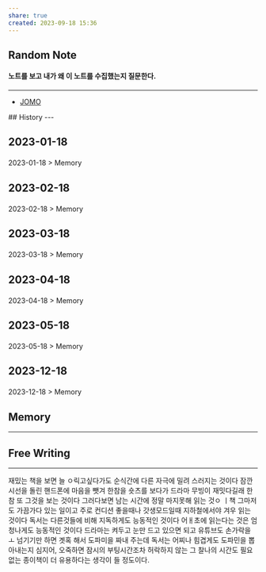 ```yaml
---
share: true
created: 2023-09-18 15:36
---
```


## Random Note
#### 노트를 보고 내가 왜 이 노트를 수집했는지 질문한다.
---
<p><span><ul>
<li><a data-tooltip-position="top" aria-label="Infinity Drawer/JOMO.md" data-href="Infinity Drawer/JOMO.md" href="Infinity Drawer/JOMO.md" class="internal-link" target="_blank" rel="noopener">JOMO</a></li>
</ul></span></p>
## History
---
<h2><span><p>2023-01-18</p></span></h2><p><span><p><span alt="2023-01-18 > Memory" src="2023-01-18#Memory" class="internal-embed">2023-01-18 &gt; Memory</span></p></span></p><h2><span><p>2023-02-18</p></span></h2><p><span><p><span alt="2023-02-18 > Memory" src="2023-02-18#Memory" class="internal-embed">2023-02-18 &gt; Memory</span></p></span></p><h2><span><p>2023-03-18</p></span></h2><p><span><p><span alt="2023-03-18 > Memory" src="2023-03-18#Memory" class="internal-embed">2023-03-18 &gt; Memory</span></p></span></p><h2><span><p>2023-04-18</p></span></h2><p><span><p><span alt="2023-04-18 > Memory" src="2023-04-18#Memory" class="internal-embed">2023-04-18 &gt; Memory</span></p></span></p><h2><span><p>2023-05-18</p></span></h2><p><span><p><span alt="2023-05-18 > Memory" src="2023-05-18#Memory" class="internal-embed">2023-05-18 &gt; Memory</span></p></span></p><h2><span><p>2023-12-18</p></span></h2><p><span><p><span alt="2023-12-18 > Memory" src="2023-12-18#Memory" class="internal-embed">2023-12-18 &gt; Memory</span></p></span></p>


## Memory
---




## Free Writing
---
재밌는 책을 보면 늘 ㅇ릭고싶다가도 
순식간에 다른 자극에 밀려 스러지는 것이다
잠깐 시선을 돌린 핸드폰에 마음을 뺏겨 한참을 숏츠를 보다가
드라마 무빙이 재밋다길래 한참 또 그것을 보는 것이다
그러다보면 남는 시간에 정말 마지못해 읽는 것ㅇ ㅣ책
그마저도 가끔가다 있는 일이고 주로 컨디션 좋을때나 갓생모드일때
지하철에서야 겨우 읽는 것이다
독서는 다른것들에 비해 지독하게도 능동적인 것이다
어ㅐ초에 읽는다는 것은 엄청나게도 능동적인 것이다
드라마는 켜두고 눈만 드고 있으면 되고 유튜브도 손가락을 ㅗ 넘기기만 하면 곗혹 해서 도파미을 짜내 주는데
독서는 어찌나 힘겹게도 도파민을 뽑아내는지
심지어, 오죽하면 잠시의 부팅시간조차 허락하지 않는 그 찰나의 시간도 필요없는 종이책이 더 유용하다는 생각이 들 정도이다.
